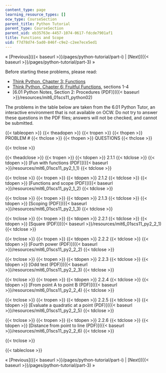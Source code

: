 ```yaml
---
content_type: page
learning_resource_types: []
ocw_type: CourseSection
parent_title: Python Tutorial
parent_type: CourseSection
parent_uid: eb35763e-4457-1074-0617-fdcde7901af1
title: Functions and Scope
uid: f7d78d74-5ad0-846f-c9e2-c2ee7ece5ed1
---
```


« [Previous]({{< baseurl >}}/pages/python-tutorial/part-i) | [Next]({{< baseurl >}}/pages/python-tutorial/part-3) »

Before starting these problems, please read:

*   [Think Python, Chapter 3: Functions](http://www.greenteapress.com/thinkpython/html/book004.html)
*   [Think Python, Chapter 6: Fruitful Functions](http://www.greenteapress.com/thinkpython/html/book007.html), sections 1-4
*   [6.01 Python Notes, Section 2: Procedures (PDF)]({{< baseurl >}}/resources/mit6_01scs11_python02)

The problems in the table below are taken from the 6.01 Python Tutor, an interactive environment that is not available on OCW. Do not try to answer these questions in the PDF files; answers will not be checked, and cannot be submitted.

{{< tableopen >}}
{{< theadopen >}}
{{< tropen >}}
{{< thopen >}}
PROBLEM #
{{< thclose >}}
{{< thopen >}}
QUESTIONS
{{< thclose >}}

{{< trclose >}}

{{< theadclose >}}
{{< tropen >}}
{{< tdopen >}}
2.1.1
{{< tdclose >}}
{{< tdopen >}}
[Fun with functions (PDF)]({{< baseurl >}}/resources/mit6_01scs11_py2_1_1)
{{< tdclose >}}

{{< trclose >}}
{{< tropen >}}
{{< tdopen >}}
2.1.2
{{< tdclose >}}
{{< tdopen >}}
[Functions and scope (PDF)]({{< baseurl >}}/resources/mit6_01scs11_py2_1_2)
{{< tdclose >}}

{{< trclose >}}
{{< tropen >}}
{{< tdopen >}}
2.1.3
{{< tdclose >}}
{{< tdopen >}}
[Scoping (PDF)]({{< baseurl >}}/resources/mit6_01scs11_py2_1_3)
{{< tdclose >}}

{{< trclose >}}
{{< tropen >}}
{{< tdopen >}}
2.2.1
{{< tdclose >}}
{{< tdopen >}}
[Square (PDF)]({{< baseurl >}}/resources/mit6_01scs11_py2_2_1)
{{< tdclose >}}

{{< trclose >}}
{{< tropen >}}
{{< tdopen >}}
2.2.2
{{< tdclose >}}
{{< tdopen >}}
[Fourth power (PDF)]({{< baseurl >}}/resources/mit6_01scs11_py2_2_2)
{{< tdclose >}}

{{< trclose >}}
{{< tropen >}}
{{< tdopen >}}
2.2.3
{{< tdclose >}}
{{< tdopen >}}
[Odd test (PDF)]({{< baseurl >}}/resources/mit6_01scs11_py2_2_3)
{{< tdclose >}}

{{< trclose >}}
{{< tropen >}}
{{< tdopen >}}
2.2.4
{{< tdclose >}}
{{< tdopen >}}
[From point A to point B (PDF)]({{< baseurl >}}/resources/mit6_01scs11_py2_2_4)
{{< tdclose >}}

{{< trclose >}}
{{< tropen >}}
{{< tdopen >}}
2.2.5
{{< tdclose >}}
{{< tdopen >}}
[Evaluate a quadratic at a point (PDF)]({{< baseurl >}}/resources/mit6_01scs11_py2_2_5)
{{< tdclose >}}

{{< trclose >}}
{{< tropen >}}
{{< tdopen >}}
2.2.6
{{< tdclose >}}
{{< tdopen >}}
[Distance from point to line (PDF)]({{< baseurl >}}/resources/mit6_01scs11_py2_2_6)
{{< tdclose >}}

{{< trclose >}}

{{< tableclose >}}

« [Previous]({{< baseurl >}}/pages/python-tutorial/part-i) | [Next]({{< baseurl >}}/pages/python-tutorial/part-3) »